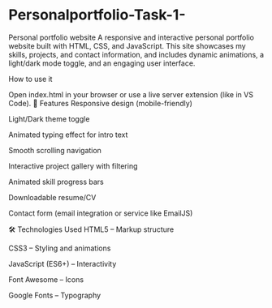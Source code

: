 # Personalportfolio-Task-1-
Personal portfolio website
A responsive and interactive personal portfolio website built with HTML, CSS, and JavaScript. This site showcases my skills, projects, and contact information, and includes dynamic animations, a light/dark mode toggle, and an engaging user interface.

How to use it

Open index.html in your browser or use a live server extension (like in VS Code).
📌 Features
Responsive design (mobile-friendly)

Light/Dark theme toggle

Animated typing effect for intro text

Smooth scrolling navigation

Interactive project gallery with filtering

Animated skill progress bars

Downloadable resume/CV

Contact form (email integration or service like EmailJS)

🛠️ Technologies Used
HTML5 – Markup structure

CSS3 – Styling and animations

JavaScript (ES6+) – Interactivity

Font Awesome – Icons

Google Fonts – Typography
